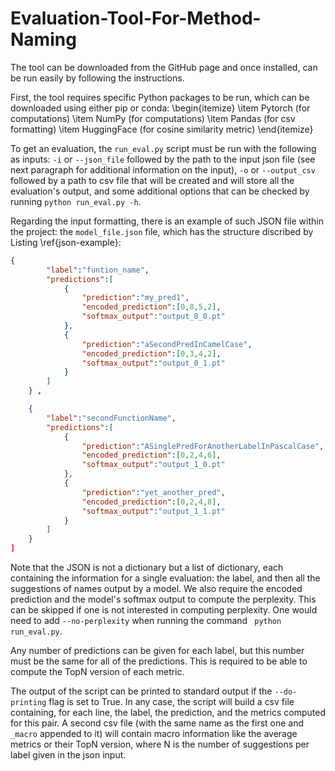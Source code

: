 # Evaluation-Tool-For-Method-Naming

The tool can be downloaded from the GitHub page and once installed, can be run easily by following the instructions.

First, the tool requires specific Python packages to be run, which can be downloaded using either pip or conda:
\begin{itemize}
    \item Pytorch (for computations)
    \item NumPy (for computations)
    \item Pandas (for csv formatting)
    \item HuggingFace (for cosine similarity metric) 
\end{itemize}

To get an evaluation, the ` run_eval.py ` script must be run with the following as inputs: `-i` or `--json_file` followed by the path to the input json file (see next paragraph for additional information on the input), `-o` or `--output_csv` followed by a path to csv file that will be created and will store all the evaluation's output, and some additional options that can be checked by running `python run_eval.py -h`.

Regarding the input formatting, there is an example of such JSON file within the project: the `model_file.json` file, which has the structure discribed by Listing \ref{json-example}:

```json
{
        "label":"funtion_name",
        "predictions":[
            {
                "prediction":"my_pred1",
                "encoded_prediction":[0,8,5,2],
                "softmax_output":"output_0_0.pt"
            },
            {
                "prediction":"aSecondPredInCamelCase",
                "encoded_prediction":[0,3,4,2],
                "softmax_output":"output_0_1.pt"
            }
        ]
    } ,

    {
        "label":"secondFunctionName",
        "predictions":[
            {
                "prediction":"ASinglePredForAnotherLabelInPascalCase",
                "encoded_prediction":[0,2,4,6],
                "softmax_output":"output_1_0.pt"
            },
            {
                "prediction":"yet_another_pred",
                "encoded_prediction":[0,2,4,8],
                "softmax_output":"output_1_1.pt"
            }
        ]
    }
]
```

Note that the JSON is not a dictionary but a list of dictionary, each containing the information for a single evaluation: the label, and then all the suggestions of names output by a model. We also require the encoded prediction and the model's softmax output to compute the perplexity. This can be skipped if one is not interested in computing perplexity. One would need to add `--no-perplexity` when running the command ` python run_eval.py`.

Any number of predictions can be given for each label, but this number must be the same for all of the predictions. This is required to be able to compute the TopN version of each metric.

The output of the script can be printed to standard output if the `--do-printing` flag is set to True. In any case, the script will build a csv file containing, for each line, the label, the prediction, and the metrics computed for this pair. A second csv file (with the same name as the first one and `_macro` appended to it) will contain macro information like the average metrics or their TopN version, where N is the number of suggestions per label given in the json input.
